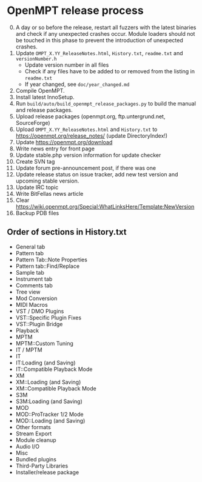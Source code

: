OpenMPT release process
=======================

0. A day or so before the release, restart all fuzzers with the latest binaries
   and check if any unexpected crashes occur. Module loaders should not be
   touched in this phase to prevent the introduction of unexpected crashes.
1. Update `OMPT_X.YY_ReleaseNotes.html`, `History.txt`, `readme.txt` and
   `versionNumber.h`
   * Update version number in all files
   * Check if any files have to be added to or removed from the listing in
     `readme.txt`
   * If year changed, see `doc/year_changed.md`
2. Compile OpenMPT.
3. Install latest InnoSetup.
4. Run `build/auto/build_openmpt_release_packages.py` to build the manual and
   release packages.
5. Upload release packages (openmpt.org, ftp.untergrund.net, SourceForge)
6. Upload `OMPT_X.YY_ReleaseNotes.html` and `History.txt` to
   https://openmpt.org/release_notes/ (update DirectoryIndex!)
7. Update https://openmpt.org/download
8. Write news entry for front page
9. Update stable.php version information for update checker
10. Create SVN tag
11. Update forum pre-announcement post, if there was one
12. Update release status on issue tracker, add new test version and upcoming
    stable version.
13. Update IRC topic
14. Write BitFellas news article
15. Clear https://wiki.openmpt.org/Special:WhatLinksHere/Template:NewVersion
16. Backup PDB files

Order of sections in History.txt
--------------------------------
 *  General tab
 *  Pattern tab
 *  Pattern Tab::Note Properties
 *  Pattern tab::Find/Replace
 *  Sample tab
 *  Instrument tab
 *  Comments tab
 *  Tree view
 *  Mod Conversion
 *  MIDI Macros
 *  VST / DMO Plugins
 *  VST::Specific Plugin Fixes
 *  VST::Plugin Bridge
 *  Playback
 *  MPTM
 *  MPTM::Custom Tuning
 *  IT / MPTM
 *  IT
 *  IT:Loading (and Saving)
 *  IT::Compatible Playback Mode
 *  XM
 *  XM::Loading (and Saving)
 *  XM::Compatible Playback Mode
 *  S3M
 *  S3M:Loading (and Saving)
 *  MOD
 *  MOD::ProTracker 1/2 Mode
 *  MOD::Loading (and Saving)
 *  Other formats
 *  Stream Export
 *  Module cleanup
 *  Audio I/O
 *  Misc
 *  Bundled plugins
 *  Third-Party Libraries
 *  Installer/release package

